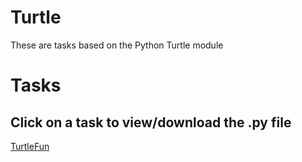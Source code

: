 # Turtle
These are tasks based on the Python Turtle module

# Tasks
## Click on a task to view/download the .py file
[TurtleFun](https://raw.githubusercontent.com/ThisIsNoahEvans/PythonTasks/master/turtle/TurtleFun.py)
